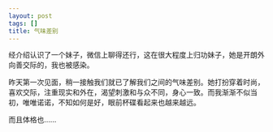 ```yaml
---
layout: post
tags: []
title: 气味差别
---
```


经介绍认识了一个妹子，微信上聊得还行，这在很大程度上归功妹子，她是开朗外向善交际的，我也被感染。

昨天第一次见面，稍一接触我们就已了解我们之间的气味差别。她打扮穿着时尚，喜欢交际，注重现实和外在，渴望刺激和与众不同，身心一致。而我渐渐不似当初，唯唯诺诺，不知如何是好，眼前杯碟看起来也越来越远。

而且体格也……

